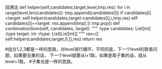 


回溯法
    def helper(self,candidates,target,level,tmp,res):
        for i in range(level,len(candidates)):
            tmp.append(candidates[i])
            if candidates[i]<target:
                self.helper(candidates,target-candidates[i],i,tmp,res)
            elif candidates[i]==target:
                res.append(tmp[:])
            tmp.pop()
    def combinationSum(self, candidates, target):
        """
        :type candidates: List[int]
        :type target: int
        :rtype: List[List[int]]
        """
        res=[]
        self.helper(candidates,target,0,[],res)
        return res
        
#组合1,2,3都是一样的思路，对level进行循环，不同的是，下一个level的取值问题，如果要去重的话，
下一个level就要从i+1取，如果是取子集的话，就从level+1取。
#子集也是一样的思路。
